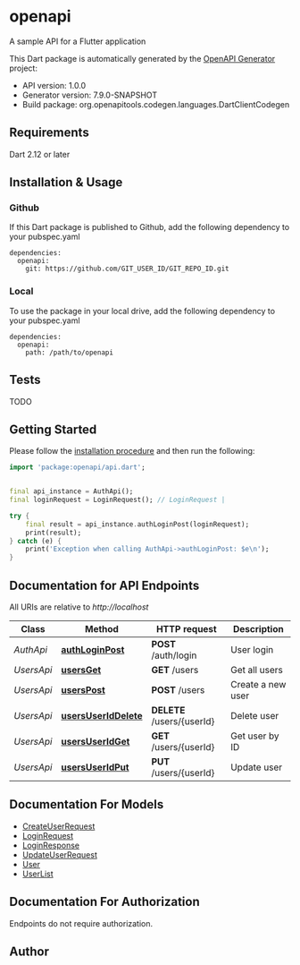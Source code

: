 # openapi
A sample API for a Flutter application

This Dart package is automatically generated by the [OpenAPI Generator](https://openapi-generator.tech) project:

- API version: 1.0.0
- Generator version: 7.9.0-SNAPSHOT
- Build package: org.openapitools.codegen.languages.DartClientCodegen

## Requirements

Dart 2.12 or later

## Installation & Usage

### Github
If this Dart package is published to Github, add the following dependency to your pubspec.yaml
```
dependencies:
  openapi:
    git: https://github.com/GIT_USER_ID/GIT_REPO_ID.git
```

### Local
To use the package in your local drive, add the following dependency to your pubspec.yaml
```
dependencies:
  openapi:
    path: /path/to/openapi
```

## Tests

TODO

## Getting Started

Please follow the [installation procedure](#installation--usage) and then run the following:

```dart
import 'package:openapi/api.dart';


final api_instance = AuthApi();
final loginRequest = LoginRequest(); // LoginRequest | 

try {
    final result = api_instance.authLoginPost(loginRequest);
    print(result);
} catch (e) {
    print('Exception when calling AuthApi->authLoginPost: $e\n');
}

```

## Documentation for API Endpoints

All URIs are relative to *http://localhost*

Class | Method | HTTP request | Description
------------ | ------------- | ------------- | -------------
*AuthApi* | [**authLoginPost**](doc//AuthApi.md#authloginpost) | **POST** /auth/login | User login
*UsersApi* | [**usersGet**](doc//UsersApi.md#usersget) | **GET** /users | Get all users
*UsersApi* | [**usersPost**](doc//UsersApi.md#userspost) | **POST** /users | Create a new user
*UsersApi* | [**usersUserIdDelete**](doc//UsersApi.md#usersuseriddelete) | **DELETE** /users/{userId} | Delete user
*UsersApi* | [**usersUserIdGet**](doc//UsersApi.md#usersuseridget) | **GET** /users/{userId} | Get user by ID
*UsersApi* | [**usersUserIdPut**](doc//UsersApi.md#usersuseridput) | **PUT** /users/{userId} | Update user


## Documentation For Models

 - [CreateUserRequest](doc//CreateUserRequest.md)
 - [LoginRequest](doc//LoginRequest.md)
 - [LoginResponse](doc//LoginResponse.md)
 - [UpdateUserRequest](doc//UpdateUserRequest.md)
 - [User](doc//User.md)
 - [UserList](doc//UserList.md)


## Documentation For Authorization

Endpoints do not require authorization.


## Author



